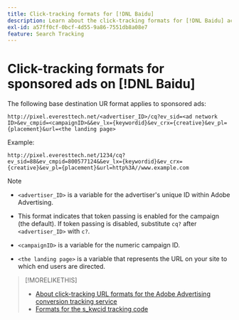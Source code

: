 ```yaml
---
title: Click-tracking formats for [!DNL Baidu]
description: Learn about the click-tracking formats for [!DNL Baidu] accounts.
exl-id: a57ff0cf-0bcf-4d55-9a86-7551db8a08e7
feature: Search Tracking
---
```

# Click-tracking formats for sponsored ads on [!DNL Baidu]

The following base destination UR format applies to sponsored ads:

`http://pixel.everesttech.net/<advertiser_ID>/cq?ev_sid=<ad network ID>&ev_cmpid=<campaignID>&&ev_lx={keywordid}&ev_crx={creative}&ev_pl={placement}&url=<the landing page>`

Example:

`http://pixel.everesttech.net/1234/cq?ev_sid=88&ev_cmpid=800577124&&ev_lx={keywordid}&ev_crx={creative}&ev_pl={placement}&url=http%3A//www.example.com`

>[!NOTE]
>
>* `<advertiser_ID>` is a variable for the advertiser's unique ID within Adobe Advertising.
>
>* This format indicates that token passing is enabled for the campaign (the default). If token passing is disabled, substitute `cq?` after `<advertiser_ID>` with `c?`.
>
>* `<campaignID>` is a variable for the numeric campaign ID.
>
>* `<the landing page>` is a variable that represents the URL on your site to which end users are directed.

>[!MORELIKETHIS]
>
>* [About click-tracking URL formats for the Adobe Advertising conversion tracking service](formats-click-tracking-about.md)
>* [Formats for the s\_kwcid tracking code](skwcid-tracking-parameter.md)
